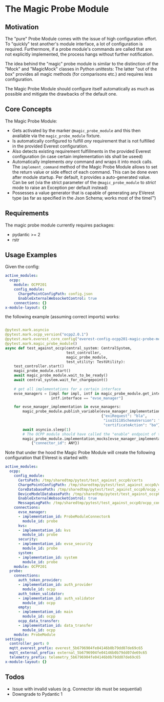 # The Magic Probe Module

## Motivation

The "pure" Probe Module comes with the issue of high configuration effort. To "quickly" test another's module interface,
a lot of configuration is required. Furthermore, if a probe module's commands are called that are not explicitly implemented,
the process hangs without further notification.

The idea behind the "magic" probe module is similar to the distinction of the "Mock" and "MagicMock" classes in
Python unittests: The latter "out of the box" provides all magic methods (for comparisons etc.) and requires less configuration.

The Magic Probe Module should configure itself automatically as much as possible and mitigate the drawbacks of the default
one.


## Core Concepts

The Magic Probe Module:
- Gets activated by the marker `@magic_probe_module` and this then available via the `magic_probe_module` fixture.
- Is automatically configured to fulfill _any_ requirement that is not fulfilled in the provided Everest configuration.
- Also detects existing requirement fulfillments in the provided Everest configuration (in case certain implementation ids shall be useed)
- Automatically implements _any_ command and wraps it into mock calls. The `implement_command` method of the Magic Probe Module
allows to set the return value or side effect of each command. This can be done even after module startup. Per default,
it provides a auto-generated value. Can be set (via the strict parameter of the `@magic_probe_module` to _strict_ mode to
raise an Exception per default instead)
- Possesses a value generator that is capable of generating any EVerest type (as far as specified in the Json Schema; works most of the timel™)

## Requirements

The magic probe module currently requires packages:
- pydantic >= 2
- rstr 

## Usage Examples

Given the config:

```yaml
active_modules:
  ocpp:
    module: OCPP201
    config_module:
      ChargePointConfigPath: config.json
      EnableExternalWebsocketControl: true
    connections: {}
x-module-layout: {}


```

the following example (assuming correct imports) works:

```python

@pytest.mark.asyncio
@pytest.mark.ocpp_version("ocpp2.0.1")
@pytest.mark.everest_core_config("everest-config-ocpp201-magic-probe-module.yaml")
@pytest.mark.magic_probe_module()
async def test_against_occp(central_system: CentralSystem,
                            test_controller,
                            magic_probe_module,
                            test_utility: TestUtility):
    test_controller.start()
    magic_probe_module.start()
    await magic_probe_module.wait_to_be_ready()
    await central_system.wait_for_chargepoint()
    
    # get all implementations for a certain interface
    evse_managers = [impl for impl, intf in magic_probe_module.get_interface_implementations().items() if
                     intf.interface == "evse_manager"] 

    for evse_manager_implementation in evse_managers:
        magic_probe_module.publish_variable(evse_manager_implementation, "iso15118_certificate_request",
                                            {"exiRequest": "bla",
                                             "iso15118SchemaVersion": "mock_iso15118_schema_version",
                                             "certificateAction": "ba"})
        await asyncio.sleep(1)
        # The OCPP module should have called the "enable" endpoint of the evse_manager, this command is automatically implemented
        magic_probe_module.implementation_mocks[evse_manager_implementation].enable.assert_called_with(
            {"connector_id": ANY})

```

Note that under the hood the Magic Probe Module will create the following configuration that EVerest is started with:
```yaml
active_modules:
  ocpp:
    config_module:
      CertsPath: /tmp/sharedtmp/pytest/test_against_occp0/certs
      ChargePointConfigPath: /tmp/sharedtmp/pytest/test_against_occp0/ocpp_config/config.json
      CoreDatabasePath: /tmp/sharedtmp/pytest/test_against_occp0/ocpp_config
      DeviceModelDatabasePath: /tmp/sharedtmp/pytest/test_against_occp0/ocpp_config/device_model_storage.db
      EnableExternalWebsocketControl: true
      MessageLogPath: /tmp/sharedtmp/pytest/test_against_occp0/ocpp_config/logs
    connections:
      evse_manager:
      - implementation_id: ProbeModuleConnectorA
        module_id: probe
      kvs:
      - implementation_id: kvs
        module_id: probe
      security:
      - implementation_id: evse_security
        module_id: probe
      system:
      - implementation_id: system
        module_id: probe
    module: OCPP201
  probe:
    connections:
      auth_token_provider:
      - implementation_id: auth_provider
        module_id: ocpp
      auth_token_validator:
      - implementation_id: auth_validator
        module_id: ocpp
      empty:
      - implementation_id: main
        module_id: ocpp
      ocpp_data_transfer:
      - implementation_id: data_transfer
        module_id: ocpp
    module: ProbeModule
settings:
  controller_port: 0
  mqtt_everest_prefix: everest_5b6796904fe04146b0b79dd07de69c65
  mqtt_external_prefix: external_5b6796904fe04146b0b79dd07de69c65
  telemetry_prefix: telemetry_5b6796904fe04146b0b79dd07de69c65
x-module-layout: {}

```

## Todos

- Issue with invalid values (e.g. Connector ids must be sequential)
- Downgrade to Pydantic 1